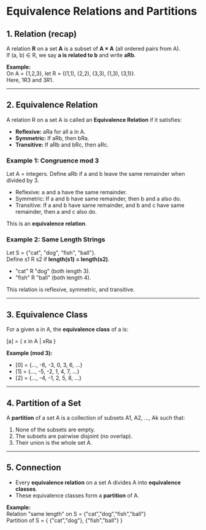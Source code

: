 # Equivalence Relations and Partitions  

## 1. Relation (recap)  
A relation **R** on a set **A** is a subset of **A × A** (all ordered pairs from A).  
If (a, b) ∈ R, we say **a is related to b** and write **aRb**.  

**Example:**  
On A = {1,2,3}, let R = {(1,1), (2,2), (3,3), (1,3), (3,1)}.  
Here, 1R3 and 3R1.  

---

## 2. Equivalence Relation  
A relation R on a set A is called an **Equivalence Relation** if it satisfies:

- **Reflexive:** aRa for all a in A.  
- **Symmetric:** If aRb, then bRa.  
- **Transitive:** If aRb and bRc, then aRc.  

### Example 1: Congruence mod 3  
Let A = integers. Define aRb if a and b leave the same remainder when divided by 3.  
- Reflexive: a and a have the same remainder.  
- Symmetric: If a and b have same remainder, then b and a also do.  
- Transitive: If a and b have same remainder, and b and c have same remainder, then a and c also do.  

This is an **equivalence relation**.  

### Example 2: Same Length Strings  
Let S = {"cat", "dog", "fish", "ball"}.  
Define s1 R s2 if **length(s1) = length(s2)**.  
- "cat" R "dog" (both length 3).  
- "fish" R "ball" (both length 4).  

This relation is reflexive, symmetric, and transitive.  

---

## 3. Equivalence Class  
For a given a in A, the **equivalence class** of a is:  

[a] = { x in A | xRa }  

**Example (mod 3):**  
- [0] = {..., -6, -3, 0, 3, 6, ...}  
- [1] = {..., -5, -2, 1, 4, 7, ...}  
- [2] = {..., -4, -1, 2, 5, 8, ...}  

---

## 4. Partition of a Set  
A **partition** of a set A is a collection of subsets A1, A2, ..., Ak such that:  
1. None of the subsets are empty.  
2. The subsets are pairwise disjoint (no overlap).  
3. Their union is the whole set A.  

---

## 5. Connection  
- Every **equivalence relation** on a set A divides A into **equivalence classes**.  
- These equivalence classes form a **partition** of A.  

**Example:**  
Relation "same length" on S = {"cat","dog","fish","ball"}  
Partition of S = { {"cat","dog"}, {"fish","ball"} }  
